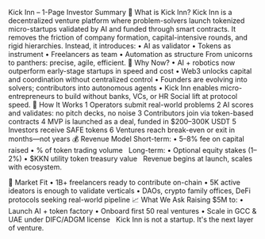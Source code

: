 Kick Inn – 1-Page Investor Summary
🚀 What is Kick Inn?
Kick Inn is a decentralized venture platform where problem-solvers launch tokenized micro-startups validated by AI and funded through smart contracts. It removes the friction of company formation, capital-intensive rounds, and rigid hierarchies. Instead, it introduces:
	•	AI as validator
	•	Tokens as instrument
	•	Freelancers as team
	•	Automation as structure
From unicorns to panthers: precise, agile, efficient.
🧠 Why Now?
	•	AI + robotics now outperform early-stage startups in speed and cost
	•	Web3 unlocks capital and coordination without centralized control
	•	Founders are evolving into solvers; contributors into autonomous agents
	•	Kick Inn enables micro-entrepreneurs to build without banks, VCs, or HR
Social lift at protocol speed.
🔁 How It Works
	1	Operators submit real-world problems
	2	AI scores and validates: no pitch decks, no noise
	3	Contributors join via token-based contracts
	4	MVP is launched as a deal, funded in $200–300K USDT
	5	Investors receive SAFE tokens
	6	Ventures reach break-even or exit in months—not years
💰 Revenue Model
Short-term:
	•	5–8% fee on capital raised
	•	% of token trading volume  
Long-term:
	•	Optional equity stakes (1–2%)
	•	$KKN utility token treasury value  
Revenue begins at launch, scales with ecosystem.

🎯 Market Fit
	•	1B+ freelancers ready to contribute on-chain
	•	5K active ideators is enough to validate verticals
	•	DAOs, crypto family offices, DeFi protocols seeking real-world pipeline
📈 What We Ask
Raising $5M to:
	•	Launch AI + token factory
	•	Onboard first 50 real ventures
	•	Scale in GCC & UAE under DIFC/ADGM license  
Kick Inn is not a startup. It's the next layer of venture.

